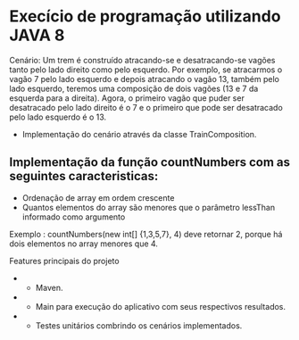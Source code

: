 # Execício de programação utilizando JAVA 8

Cenário:
Um trem é construído atracando-se e desatracando-se vagões tanto pelo lado direito como pelo esquerdo.
Por exemplo, se atracarmos o vagão 7 pelo lado esquerdo e depois atracando o vagão 13, também pelo lado esquerdo, teremos uma composição de dois vagões (13 e 7 da esquerda para a direita). Agora, o primeiro vagão que puder ser desatracado pelo lado direito é o 7  e o primeiro que pode ser desatracado pelo lado esquerdo é o 13.


* Implementação do cenário através da classe TrainComposition.


## Implementação da função countNumbers com as seguintes caracteristicas:

*   Ordenação de array em ordem crescente
*   Quantos elementos do array são menores que o parâmetro lessThan informado como argumento 

Exemplo : countNumbers(new int[] {1,3,5,7}, 4) deve retornar 2, porque há dois elementos no array menores que 4. 

Features principais do projeto

* - Maven.
* - Main para execução do aplicativo com seus respectivos resultados.
* - Testes unitários combrindo os cenários implementados.
